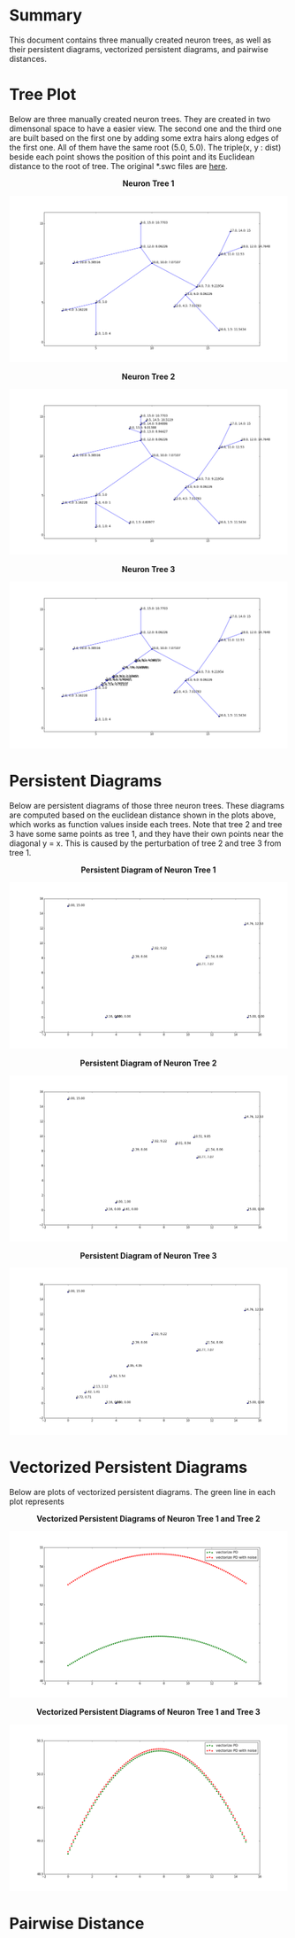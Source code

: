 # Summary
This document contains three manually created neuron trees, as well as their persistent diagrams, vectorized persistent diagrams, and pairwise distances.

# Tree Plot
Below are three manually created neuron trees. They are created in two dimensonal space to have a easier view. The second one and the third one are built based on the first one by adding some extra hairs along edges of the first one. All of them have the same root (5.0, 5.0). The triple(x, y : dist) beside each point shows the position of this point and its Euclidean distance to the root of tree. The original *.swc files are [here](https://github.com/Nevermore520/NeuronTools/tree/master/Example/neuron%20files).
<p align="center">
  <b>Neuron Tree 1</b><br>
</p>

![alt tag](https://github.com/Nevermore520/NeuronTools/blob/master/Example/tree%20plots/swc_with_func_val_T1.png)
<p align="center">
  <b>Neuron Tree 2</b><br>
</p>

![alt tag](https://github.com/Nevermore520/NeuronTools/blob/master/Example/tree%20plots/swc_with_func_val_T2.png)
<p align="center">
  <b>Neuron Tree 3</b><br>
</p>

![alt tag](https://github.com/Nevermore520/NeuronTools/blob/master/Example/tree%20plots/swc_with_func_val_T3.png)

# Persistent Diagrams
Below are persistent diagrams of those three neuron trees. These diagrams are computed based on the euclidean distance shown in the plots above, which works as function values inside each trees. Note that tree 2 and tree 3 have some same points as tree 1, and they have their own points near the diagonal y = x. This is caused by the perturbation of tree 2 and tree 3 from tree 1.
<p align="center">
  <b>Persistent Diagram of Neuron Tree 1</b><br>
</p>

![alt tag](https://github.com/Nevermore520/NeuronTools/blob/master/Example/persistent%20diagrams/persistent_diagram_T1.png)
<p align="center">
  <b>Persistent Diagram of Neuron Tree 2</b><br>
</p>

![alt tag](https://github.com/Nevermore520/NeuronTools/blob/master/Example/persistent%20diagrams/persistent_diagram_T2.png)
<p align="center">
  <b>Persistent Diagram of Neuron Tree 3</b><br>
</p>

![alt tag](https://github.com/Nevermore520/NeuronTools/blob/master/Example/persistent%20diagrams/persistent_diagram_T3.png)

# Vectorized Persistent Diagrams
Below are plots of vectorized persistent diagrams. The green line in each plot represents 
<p align="center">
  <b>Vectorized Persistent Diagrams of Neuron Tree 1 and Tree 2</b><br>
</p>

![alt tag](https://github.com/Nevermore520/NeuronTools/blob/master/Example/vectorized%20persistent%20diagrams/vector_T1_T2.png)
<p align="center">
  <b>Vectorized Persistent Diagrams of Neuron Tree 1 and Tree 3</b><br>
</p>

![alt tag](https://github.com/Nevermore520/NeuronTools/blob/master/Example/vectorized%20persistent%20diagrams/vector_T1_T3.png)

# Pairwise Distance
